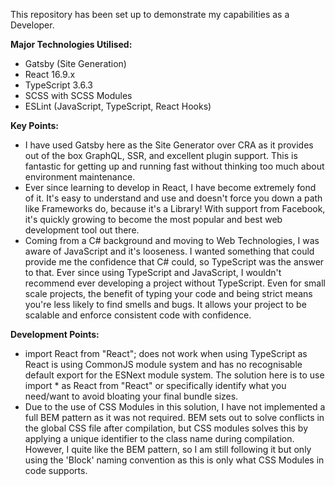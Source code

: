 This repository has been set up to demonstrate my capabilities as a Developer.

<b>Major Technologies Utilised:</b>
<ul>
    <li>
        Gatsby (Site Generation)
    </li>
    <li>
        React 16.9.x
    </li>
    <li>
        TypeScript 3.6.3
    </li>
    <li>
        SCSS with SCSS Modules
    </li>
    <li>
        ESLint (JavaScript, TypeScript, React Hooks)
    </li>
</ul>

<b>Key Points:</b>
<ul>
    <li>
        I have used Gatsby here as the Site Generator over CRA as it provides out of the box GraphQL, SSR, and excellent plugin support. This is fantastic for getting up and running fast without thinking too much about environment maintenance.
    </li>
    <li>
        Ever since learning to develop in React, I have become extremely fond of it. It's easy to understand and use and doesn't force you down a path like Frameworks do, because it's a Library! With support from Facebook, it's quickly growing to become the most popular and best web development tool out there.
    </li>
    <li>
        Coming from a C# background and moving to Web Technologies, I was aware of JavaScript and it's looseness. I wanted something that could provide me the confidence that C# could, so TypeScript was the answer to that. Ever since using TypeScript and JavaScript, I wouldn't recommend ever developing a project without TypeScript. Even for small scale projects, the benefit of typing your code and being strict means you're less likely to find smells and bugs. It allows your project to be scalable and enforce consistent code with confidence.
    </li>
</ul>

<b>Development Points:</b>
<ul>
    <li>
        import React from "React"; does not work when using TypeScript as React is using CommonJS module system and has no recognisable default export for the ESNext module system. The solution here is to use import * as React from "React" or specifically identify what you need/want to avoid bloating your final bundle sizes.
    </li>
    <li>
        Due to the use of CSS Modules in this solution, I have not implemented a full BEM pattern as it was not required. BEM sets out to solve conflicts in the global CSS file after compilation, but CSS modules solves this by applying a unique identifier to the class name during compilation. However, I quite like the BEM pattern, so I am still following it but only using the 'Block' naming convention as this is only what CSS Modules in code supports.
    </li>
</ul>
